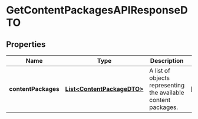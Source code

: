 

# GetContentPackagesAPIResponseDTO


## Properties

| Name | Type | Description | Notes |
|------------ | ------------- | ------------- | -------------|
|**contentPackages** | [**List&lt;ContentPackageDTO&gt;**](ContentPackageDTO.md) | A list of objects representing the available content packages. |  [optional] |



